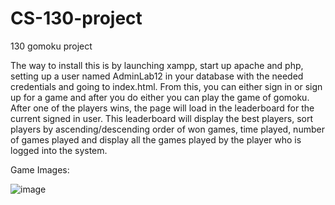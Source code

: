 # CS-130-project

130 gomoku project

The way to install this is by launching xampp, start up apache and php, setting up a user named AdminLab12 in your database with the needed credentials and going to index.html. From this, you can either sign in or sign up for a game and after you do either you can play the game of gomoku. After one of the players wins, the page will load in the leaderboard for the current signed in user. This leaderboard will display the best players, sort players by ascending/descending order of won games, time played, number of games played and display all the games played by the player who is logged into the system.


Game Images:

![image](https://user-images.githubusercontent.com/82190132/176027735-89eed15f-9cf1-40d9-96e8-9b2c3828ec01.png)


